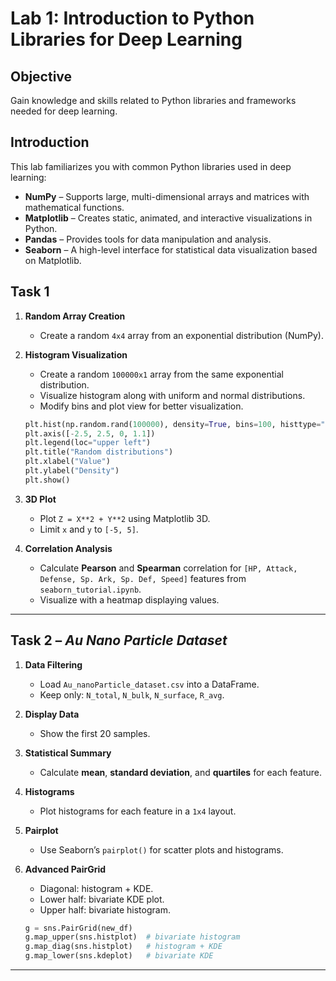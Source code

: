 # Lab 1: Introduction to Python Libraries for Deep Learning

## Objective  
Gain knowledge and skills related to Python libraries and frameworks needed for deep learning.  

## Introduction  
This lab familiarizes you with common Python libraries used in deep learning:  

- **NumPy** – Supports large, multi-dimensional arrays and matrices with mathematical functions.  
- **Matplotlib** – Creates static, animated, and interactive visualizations in Python.  
- **Pandas** – Provides tools for data manipulation and analysis.  
- **Seaborn** – A high-level interface for statistical data visualization based on Matplotlib.  


## **Task 1**  

1. **Random Array Creation**  
   - Create a random `4x4` array from an exponential distribution (NumPy).  

2. **Histogram Visualization**  
   - Create a random `100000x1` array from the same exponential distribution.  
   - Visualize histogram along with uniform and normal distributions.  
   - Modify bins and plot view for better visualization.  
   ```python
   plt.hist(np.random.rand(100000), density=True, bins=100, histtype="step", color="blue", label="rand")
   plt.axis([-2.5, 2.5, 0, 1.1])
   plt.legend(loc="upper left")
   plt.title("Random distributions")
   plt.xlabel("Value")
   plt.ylabel("Density")
   plt.show()
   ```

3. **3D Plot**  
   - Plot `Z = X**2 + Y**2` using Matplotlib 3D.  
   - Limit `x` and `y` to `[-5, 5]`.  

4. **Correlation Analysis**  
   - Calculate **Pearson** and **Spearman** correlation for `[HP, Attack, Defense, Sp. Ark, Sp. Def, Speed]` features from `seaborn_tutorial.ipynb`.  
   - Visualize with a heatmap displaying values.  

---

## **Task 2** – *Au Nano Particle Dataset*  

1. **Data Filtering**  
   - Load `Au_nanoParticle_dataset.csv` into a DataFrame.  
   - Keep only: `N_total`, `N_bulk`, `N_surface`, `R_avg`.  

2. **Display Data**  
   - Show the first 20 samples.  

3. **Statistical Summary**  
   - Calculate **mean**, **standard deviation**, and **quartiles** for each feature.  

4. **Histograms**  
   - Plot histograms for each feature in a `1x4` layout.  

5. **Pairplot**  
   - Use Seaborn’s `pairplot()` for scatter plots and histograms.  

6. **Advanced PairGrid**  
   - Diagonal: histogram + KDE.  
   - Lower half: bivariate KDE plot.  
   - Upper half: bivariate histogram.  
   ```python
   g = sns.PairGrid(new_df)
   g.map_upper(sns.histplot)  # bivariate histogram
   g.map_diag(sns.histplot)   # histogram + KDE
   g.map_lower(sns.kdeplot)   # bivariate KDE
   ```

---
